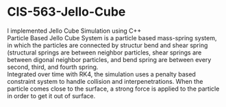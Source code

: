 CIS-563-Jello-Cube
==================
I implemented Jello Cube Simulation using C++  
Particle Based Jello Cube System is a particle based mass-spring system, in which the particles are connected by structur bend and shear spring (structural springs are between neighbor particles, shear springs are between digonal neighbor particles, and bend spring are between every second, third, and fourth spring.   
Integrated over time with RK4, the simulation uses a penalty based constraint system to handle collision and interpenetrations. When the particle comes close to the surface, a strong force is applied to the particle in order to get it out of surface. 


